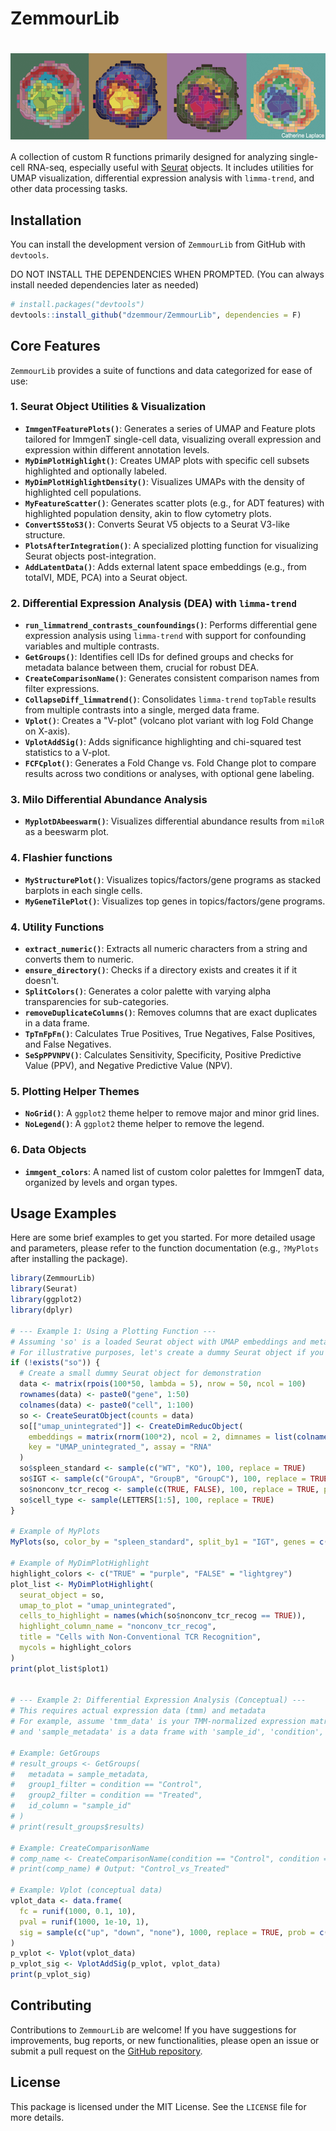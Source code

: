 # ZemmourLib 
# <img src="man/figures/logo.png" align="center" height="138" />

A collection of custom R functions primarily designed for analyzing single-cell RNA-seq, especially useful with [Seurat](https://satijalab.org/seurat/) objects. It includes utilities for UMAP visualization, differential expression analysis with `limma-trend`, and other data processing tasks.
## Installation

You can install the development version of `ZemmourLib` from GitHub with `devtools`.

DO NOT INSTALL THE DEPENDENCIES WHEN PROMPTED. (You can always install needed dependencies later as needed)

```R
# install.packages("devtools")
devtools::install_github("dzemmour/ZemmourLib", dependencies = F)
````

## Core Features

`ZemmourLib` provides a suite of functions and data categorized for ease of use:

### 1\. Seurat Object Utilities & Visualization

  * **`ImmgenTFeaturePlots()`**: Generates a series of UMAP and Feature plots tailored for ImmgenT single-cell data, visualizing overall expression and expression within different annotation levels.
  * **`MyDimPlotHighlight()`**: Creates UMAP plots with specific cell subsets highlighted and optionally labeled.
  * **`MyDimPlotHighlightDensity()`**: Visualizes UMAPs with the density of highlighted cell populations.
  * **`MyFeatureScatter()`**: Generates scatter plots (e.g., for ADT features) with highlighted population density, akin to flow cytometry plots.
  * **`ConvertS5toS3()`**: Converts Seurat V5 objects to a Seurat V3-like structure.
  * **`PlotsAfterIntegration()`**: A specialized plotting function for visualizing Seurat objects post-integration.
  * **`AddLatentData()`**: Adds external latent space embeddings (e.g., from totalVI, MDE, PCA) into a Seurat object.

### 2\. Differential Expression Analysis (DEA) with `limma-trend`

  * **`run_limmatrend_contrasts_counfoundings()`**: Performs differential gene expression analysis using `limma-trend` with support for confounding variables and multiple contrasts.
  * **`GetGroups()`**: Identifies cell IDs for defined groups and checks for metadata balance between them, crucial for robust DEA.
  * **`CreateComparisonName()`**: Generates consistent comparison names from filter expressions.
  * **`CollapseDiff_limmatrend()`**: Consolidates `limma-trend` `topTable` results from multiple contrasts into a single, merged data frame.
  * **`Vplot()`**: Creates a "V-plot" (volcano plot variant with log Fold Change on X-axis).
  * **`VplotAddSig()`**: Adds significance highlighting and chi-squared test statistics to a V-plot.
  * **`FCFCplot()`**: Generates a Fold Change vs. Fold Change plot to compare results across two conditions or analyses, with optional gene labeling.

### 3\. Milo Differential Abundance Analysis

  * **`MyplotDAbeeswarm()`**: Visualizes differential abundance results from `miloR` as a beeswarm plot.
  
### 4\. Flashier functions

  * **`MyStructurePlot()`**: Visualizes topics/factors/gene programs as stacked barplots in each single cells.
  * **`MyGeneTilePlot()`**: Visualizes top genes in topics/factors/gene programs.

### 4\. Utility Functions

  * **`extract_numeric()`**: Extracts all numeric characters from a string and converts them to numeric.
  * **`ensure_directory()`**: Checks if a directory exists and creates it if it doesn't.
  * **`SplitColors()`**: Generates a color palette with varying alpha transparencies for sub-categories.
  * **`removeDuplicateColumns()`**: Removes columns that are exact duplicates in a data frame.
  * **`TpTnFpFn()`**: Calculates True Positives, True Negatives, False Positives, and False Negatives.
  * **`SeSpPPVNPV()`**: Calculates Sensitivity, Specificity, Positive Predictive Value (PPV), and Negative Predictive Value (NPV).

### 5\. Plotting Helper Themes

  * **`NoGrid()`**: A `ggplot2` theme helper to remove major and minor grid lines.
  * **`NoLegend()`**: A `ggplot2` theme helper to remove the legend.

### 6\. Data Objects

  * **`immgent_colors`**: A named list of custom color palettes for ImmgenT data, organized by levels and organ types.

## Usage Examples

Here are some brief examples to get you started. For more detailed usage and parameters, please refer to the function documentation (e.g., `?MyPlots` after installing the package).

```r
library(ZemmourLib)
library(Seurat)
library(ggplot2)
library(dplyr)

# --- Example 1: Using a Plotting Function ---
# Assuming 'so' is a loaded Seurat object with UMAP embeddings and metadata
# For illustrative purposes, let's create a dummy Seurat object if you don't have one ready
if (!exists("so")) {
  # Create a small dummy Seurat object for demonstration
  data <- matrix(rpois(100*50, lambda = 5), nrow = 50, ncol = 100)
  rownames(data) <- paste0("gene", 1:50)
  colnames(data) <- paste0("cell", 1:100)
  so <- CreateSeuratObject(counts = data)
  so[["umap_unintegrated"]] <- CreateDimReducObject(
    embeddings = matrix(rnorm(100*2), ncol = 2, dimnames = list(colnames(so), c("UMAP_1", "UMAP_2"))),
    key = "UMAP_unintegrated_", assay = "RNA"
  )
  so$spleen_standard <- sample(c("WT", "KO"), 100, replace = TRUE)
  so$IGT <- sample(c("GroupA", "GroupB", "GroupC"), 100, replace = TRUE)
  so$nonconv_tcr_recog <- sample(c(TRUE, FALSE), 100, replace = TRUE, prob = c(0.2, 0.8))
  so$cell_type <- sample(LETTERS[1:5], 100, replace = TRUE)
}

# Example of MyPlots
MyPlots(so, color_by = "spleen_standard", split_by1 = "IGT", genes = c("gene1", "gene2"))

# Example of MyDimPlotHighlight
highlight_colors <- c("TRUE" = "purple", "FALSE" = "lightgrey")
plot_list <- MyDimPlotHighlight(
  seurat_object = so,
  umap_to_plot = "umap_unintegrated",
  cells_to_highlight = names(which(so$nonconv_tcr_recog == TRUE)),
  highlight_column_name = "nonconv_tcr_recog",
  title = "Cells with Non-Conventional TCR Recognition",
  mycols = highlight_colors
)
print(plot_list$plot1)


# --- Example 2: Differential Expression Analysis (Conceptual) ---
# This requires actual expression data (tmm) and metadata
# For example, assume 'tmm_data' is your TMM-normalized expression matrix
# and 'sample_metadata' is a data frame with 'sample_id', 'condition', 'batch' columns.

# Example: GetGroups
# result_groups <- GetGroups(
#   metadata = sample_metadata,
#   group1_filter = condition == "Control",
#   group2_filter = condition == "Treated",
#   id_column = "sample_id"
# )
# print(result_groups$results)

# Example: CreateComparisonName
# comp_name <- CreateComparisonName(condition == "Control", condition == "Treated")
# print(comp_name) # Output: "Control_vs_Treated"

# Example: Vplot (conceptual data)
vplot_data <- data.frame(
  fc = runif(1000, 0.1, 10),
  pval = runif(1000, 1e-10, 1),
  sig = sample(c("up", "down", "none"), 1000, replace = TRUE, prob = c(0.05, 0.05, 0.9))
)
p_vplot <- Vplot(vplot_data)
p_vplot_sig <- VplotAddSig(p_vplot, vplot_data)
print(p_vplot_sig)
```

## Contributing

Contributions to `ZemmourLib` are welcome\! If you have suggestions for improvements, bug reports, or new functionalities, please open an issue or submit a pull request on the [GitHub repository](https://www.google.com/search?q=https://github.com/dzemmour/ZemmourLib).

## License

This package is licensed under the MIT License. See the `LICENSE` file for more details.

